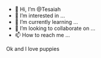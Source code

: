 - 👋 Hi, I’m @Tesaiah
- 👀 I’m interested in ...
- 🌱 I’m currently learning ...
- 💞️ I’m looking to collaborate on ...
- 📫 How to reach me ...

<!---
Tesaiah/Tesaiah is a ✨ special ✨ repository because its `README.md` (this file) appears on your GitHub profile.
You can click the Preview link to take a look at your changes.
--->
Ok and I love puppies
